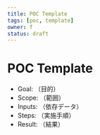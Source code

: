 ```yaml
---
title: POC Template
tags: [poc, template]
owner: f
status: draft
---
```

# POC Template
- Goal: （目的）
- Scope: （範囲）
- Inputs: （依存データ）
- Steps: （実施手順）
- Result: （結果）
